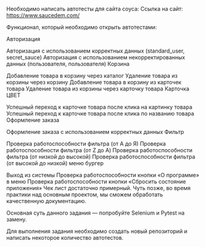 Необходимо написать автотесты для сайта соуса: Ссылка на сайт: https://www.saucedem.com/

Функционал, который необходимо открыть автотестами:

Авторизация

Авторизация с использованием корректных данных (standard_user, secret_sauce)
Авторизация с использованием некорректированных данных (пользователя, пользователя)
Корзина

Добавление товара в корзину через каталог
Удаление товара из корзины через корзину
Добавление товара в корзину из карточек товара
Удаление товара из корзины через карточку товара
Карточка ЦВЕТ

Успешный переход к карточке товара после клика на картинку товара
Успешный переход к карточке товара после клика по названию товара
Оформление заказа

Оформление заказа с использованием корректных данных
Фильтр

Проверка работоспособности фильтра (от А до Я)
Проверка работоспособности фильтра (от Z до A)
Проверка работоспособности фильтра (от низкой до высокой)
Проверка работоспособности фильтра (от высокой до низкой)
меню бургер

Выход из системы
Проверка работоспособности кнопки «О программе» в меню
Проверка работоспособности кнопки «Сбросить состояние приложения»
Чек лист достаточно примерный. Чуть позже, во время практики над основным проектом, мы сможем обработать качественную документацию.

Основная суть данного задания — попробуйте Selenium и Pytest на замену.

Для выполнения задания необходимо создать новый репозиторий и написать некоторое количество автотестов.
